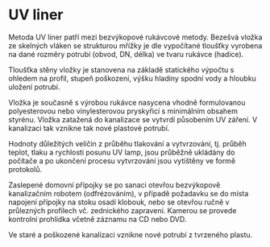UV liner
========

Metoda UV liner patří mezi bezvýkopové rukávcové metody. Bezešvá vložka ze skelných vláken se strukturou mřížky je dle vypočítané tloušťky vyrobena na dané rozměry potrubí (obvod, DN, délka) ve tvaru rukávce (hadice).

Tloušťka stěny vložky je stanovena na základě statického výpočtu s ohledem na profil, stupeň poškození, výšku hladiny spodní vody a hloubku uložení potrubí.

Vložka je současně s výrobou rukávce nasycena vhodně formulovanou polyesterovou nebo vinylesterovou pryskyřicí s minimálním obsahem styrénu.  Vložka zatažená do kanalizace se vytvrdí působením UV záření. V kanalizaci tak vznikne tak nové plastové potrubí.

Hodnoty důležitých veličin z průběhu tlakování a vytvrzování, tj. průběh teplot, tlaku a rychlosti posunu UV lamp, jsou průběžně ukládány do počítače a po ukončení procesu vytvrzování jsou vytištěny ve formě protokolů.

Zaslepené domovní přípojky se po sanaci otevřou bezvýkopově kanalizačním robotem (odfrézováním), v případě požadavku se do místa napojení přípojky na stoku osadí klobouk, nebo se otevřou ručně v průlezných profilech vč. zednického zapravení. Kamerou se provede kontrolní prohlídka včetně záznamu na CD nebo DVD.

Ve staré a poškozené kanalizaci vznikne nové potrubí z tvrzeného plastu.